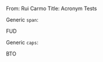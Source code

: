 From: Rui Carmo
Title: Acronym Tests

Generic `span`:

<span>FUD</span>

Generic `caps`:

<caps>BTO</caps>

